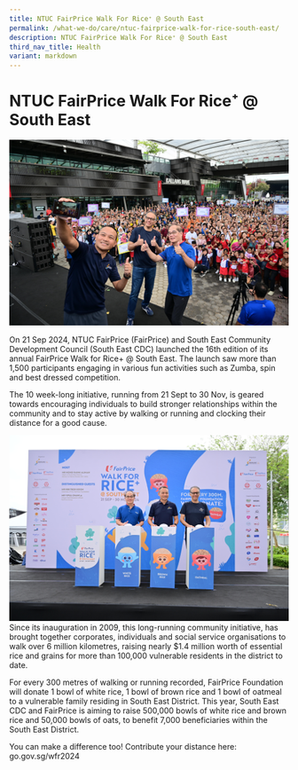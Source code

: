 ```yaml
---
title: NTUC FairPrice Walk For Rice⁺ @ South East
permalink: /what-we-do/care/ntuc-fairprice-walk-for-rice-south-east/
description: NTUC FairPrice Walk For Rice⁺ @ South East
third_nav_title: Health
variant: markdown
---
```

NTUC FairPrice Walk For Rice⁺ @ South East
============================

![Walk For Rice Launch 2024](/images/What%20We%20Do/Health/IMG_4236.jpg)

On 21 Sep 2024, NTUC FairPrice (FairPrice) and South East Community Development Council (South East CDC) launched the 16th edition of its annual FairPrice Walk for Rice+ @ South East. The launch saw more than 1,500 participants engaging in various fun activities such as Zumba, spin and best dressed competition. 


The 10 week-long initiative, running from 21 Sept to 30 Nov, is geared towards encouraging individuals to build stronger relationships within the community and to stay active by walking or running and clocking their distance for a good cause.

![](/images/What%20We%20Do/Health/IMG_4180.jpg)
Since its inauguration in 2009, this long-running community initiative, has brought together corporates, individuals and social service organisations to walk over 6 million kilometres, raising nearly $1.4 million worth of essential rice and grains for more than 100,000 vulnerable residents in the district to date.


For every 300 metres of walking or running recorded, FairPrice Foundation will donate 1 bowl of white rice, 1 bowl of brown rice and 1 bowl of oatmeal to a vulnerable family residing in South East District. This year, South East CDC and FairPrice is aiming to raise 500,000 bowls of white rice and brown rice and 50,000 bowls of oats, to benefit 7,000 beneficiaries within the South East District.

You can make a difference too! Contribute your distance here: go.gov.sg/wfr2024